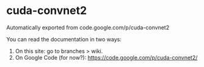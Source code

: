 # cuda-convnet2
Automatically exported from code.google.com/p/cuda-convnet2

You can read the documentation in two ways:

1. On this site: go to branches > wiki.
2. On Google Code (for now?): https://code.google.com/p/cuda-convnet2/
